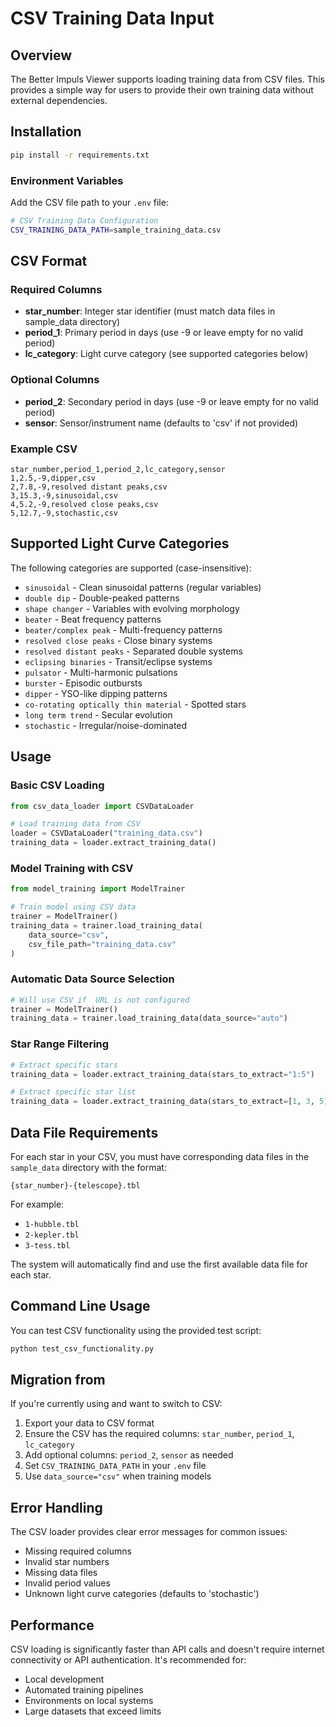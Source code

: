 # CSV Training Data Input

## Overview

The Better Impuls Viewer supports loading training data from CSV files. This provides a simple way for users to provide their own training data without external dependencies.

## Installation

```bash
pip install -r requirements.txt
```

### Environment Variables

Add the CSV file path to your `.env` file:

```bash
# CSV Training Data Configuration
CSV_TRAINING_DATA_PATH=sample_training_data.csv
```

## CSV Format

### Required Columns

- **star_number**: Integer star identifier (must match data files in sample_data directory)
- **period_1**: Primary period in days (use -9 or leave empty for no valid period)
- **lc_category**: Light curve category (see supported categories below)

### Optional Columns

- **period_2**: Secondary period in days (use -9 or leave empty for no valid period)
- **sensor**: Sensor/instrument name (defaults to 'csv' if not provided)

### Example CSV

```csv
star_number,period_1,period_2,lc_category,sensor
1,2.5,-9,dipper,csv
2,7.8,-9,resolved distant peaks,csv
3,15.3,-9,sinusoidal,csv
4,5.2,-9,resolved close peaks,csv
5,12.7,-9,stochastic,csv
```

## Supported Light Curve Categories

The following categories are supported (case-insensitive):

- `sinusoidal` - Clean sinusoidal patterns (regular variables)
- `double dip` - Double-peaked patterns
- `shape changer` - Variables with evolving morphology
- `beater` - Beat frequency patterns
- `beater/complex peak` - Multi-frequency patterns
- `resolved close peaks` - Close binary systems
- `resolved distant peaks` - Separated double systems
- `eclipsing binaries` - Transit/eclipse systems
- `pulsator` - Multi-harmonic pulsations
- `burster` - Episodic outbursts
- `dipper` - YSO-like dipping patterns
- `co-rotating optically thin material` - Spotted stars
- `long term trend` - Secular evolution
- `stochastic` - Irregular/noise-dominated

## Usage

### Basic CSV Loading

```python
from csv_data_loader import CSVDataLoader

# Load training data from CSV
loader = CSVDataLoader("training_data.csv")
training_data = loader.extract_training_data()
```

### Model Training with CSV

```python
from model_training import ModelTrainer

# Train model using CSV data
trainer = ModelTrainer()
training_data = trainer.load_training_data(
    data_source="csv",
    csv_file_path="training_data.csv"
)
```

### Automatic Data Source Selection

```python
# Will use CSV if  URL is not configured
trainer = ModelTrainer()
training_data = trainer.load_training_data(data_source="auto")
```

### Star Range Filtering

```python
# Extract specific stars
training_data = loader.extract_training_data(stars_to_extract="1:5")

# Extract specific star list
training_data = loader.extract_training_data(stars_to_extract=[1, 3, 5])
```

## Data File Requirements

For each star in your CSV, you must have corresponding data files in the `sample_data` directory with the format:

```
{star_number}-{telescope}.tbl
```

For example:
- `1-hubble.tbl`
- `2-kepler.tbl`
- `3-tess.tbl`

The system will automatically find and use the first available data file for each star.

## Command Line Usage

You can test CSV functionality using the provided test script:

```bash
python test_csv_functionality.py
```

## Migration from 

If you're currently using  and want to switch to CSV:

1. Export your  data to CSV format
2. Ensure the CSV has the required columns: `star_number`, `period_1`, `lc_category`
3. Add optional columns: `period_2`, `sensor` as needed
4. Set `CSV_TRAINING_DATA_PATH` in your `.env` file
5. Use `data_source="csv"` when training models

## Error Handling

The CSV loader provides clear error messages for common issues:

- Missing required columns
- Invalid star numbers
- Missing data files
- Invalid period values
- Unknown light curve categories (defaults to 'stochastic')

## Performance

CSV loading is significantly faster than  API calls and doesn't require internet connectivity or API authentication. It's recommended for:

- Local development
- Automated training pipelines
- Environments on local systems
- Large datasets that exceed  limits